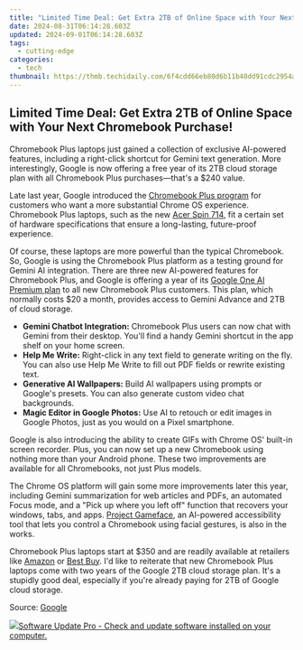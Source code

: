 ```yaml
---
title: "Limited Time Deal: Get Extra 2TB of Online Space with Your Next Chromebook Purchase!"
date: 2024-08-31T06:14:28.603Z
updated: 2024-09-01T06:14:28.603Z
tags:
  - cutting-edge
categories:
  - tech
thumbnail: https://thmb.techidaily.com/6f4cdd66eb80d6b11b40dd91cdc2954ad9c9332b667ceffd517edd2d97f1e6e4.png
---
```


## Limited Time Deal: Get Extra 2TB of Online Space with Your Next Chromebook Purchase!

Chromebook Plus laptops just gained a collection of exclusive AI-powered features, including a right-click shortcut for Gemini text generation. More interestingly, Google is now offering a free year of its 2TB cloud storage plan with all Chromebook Plus purchases—that's a $240 value.

 Late last year, Google introduced the [Chromebook Plus program](https://some-techniques.techidaily.com/in-2024-high-precision-display-unveiled-hp-dreamcolor-z32x/) for customers who want a more substantial Chrome OS experience. Chromebook Plus laptops, such as the new [Acer Spin 714](https://digital-screen-recording.techidaily.com/exclusive-roundup-best-windows-11-video-recording-options-for-2024/), fit a certain set of hardware specifications that ensure a long-lasting, future-proof experience.

 Of course, these laptops are more powerful than the typical Chromebook. So, Google is using the Chromebook Plus platform as a testing ground for Gemini AI integration. There are three new AI-powered features for Chromebook Plus, and Google is offering a year of its [Google One AI Premium plan](https://one.google.com/about/plans?g1%5Flanding%5Fpage=0) to all new Chromebook Plus customers. This plan, which normally costs $20 a month, provides access to Gemini Advance and 2TB of cloud storage.

* **Gemini Chatbot Integration:** Chromebook Plus users can now chat with Gemini from their desktop. You'll find a handy Gemini shortcut in the app shelf on your home screen.
* **Help Me Write:** Right-click in any text field to generate writing on the fly. You can also use Help Me Write to fill out PDF fields or rewrite existing text.
* **Generative AI Wallpapers:** Build AI wallpapers using prompts or Google's presets. You can also generate custom video chat backgrounds.
* **Magic Editor in Google Photos:** Use AI to retouch or edit images in Google Photos, just as you would on a Pixel smartphone.

 Google is also introducing the ability to create GIFs with Chrome OS' built-in screen recorder. Plus, you can now set up a new Chromebook using nothing more than your Android phone. These two improvements are available for all Chromebooks, not just Plus models.

 The Chrome OS platform will gain some more improvements later this year, including Gemini summarization for web articles and PDFs, an automated Focus mode, and a "Pick up where you left off" function that recovers your windows, tabs, and apps. [Project Gameface](https://blog.google/technology/ai/google-project-gameface/), an AI-powered accessibility tool that lets you control a Chromebook using facial gestures, is also in the works.

 Chromebook Plus laptops start at $350 and are readily available at retailers like [Amazon](https://www.amazon.com/s?k=chromebook+plus&i=electronics&tag=hotoge-20&ascsubtag=UUhtgUeUpU2003363&asc%5Frefurl=https%3A%2F%2Fwww.howtogeek.com%2Fchromebook-plus-laptops-come-with-2tb-cloud-storage%2F&asc%5Fcampaign=Short-Term) or [Best Buy](https://shop-links.co/link/?exclusive=1&publisher_slug=itechdaily19598&url=https%3A%2F%2Fwww.bestbuy.com%2Fsite%2Fgoogle%2Fchromebook-plus%2Fpcmcat1692981518684.c). I'd like to reiterate that new Chromebook Plus laptops come with two years of the Google 2TB cloud storage plan. It's a stupidly good deal, especially if you're already paying for 2TB of Google cloud storage.

 Source: [Google](https://blog.google/products/chromebooks/chromebook-plus-google/)

<ins class="adsbygoogle"
     style="display:block"
     data-ad-format="autorelaxed"
     data-ad-client="ca-pub-7571918770474297"
     data-ad-slot="1223367746"></ins>



<ins class="adsbygoogle"
     style="display:block"
     data-ad-client="ca-pub-7571918770474297"
     data-ad-slot="8358498916"
     data-ad-format="auto"
     data-full-width-responsive="true"></ins>



<!-- affiliate ads begin -->
<a href="https://order.glarysoft.com/order/checkout.php?PRODS=4691139&QTY=1&AFFILIATE=108875&CART=1"><img src="https://secure.avangate.com/images/merchant/6734fa703f6633ab896eecbdfad8953a/products/SU-200-1.png" border="0">Software Update Pro - Check and update software installed on your computer. </a>
<!-- affiliate ads end -->